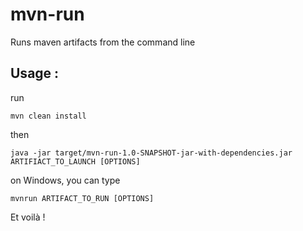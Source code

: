 # mvn-run
Runs maven artifacts from the command line

## Usage :

run

	mvn clean install

then

	java -jar target/mvn-run-1.0-SNAPSHOT-jar-with-dependencies.jar ARTIFIACT_TO_LAUNCH [OPTIONS]

on Windows, you can type

	mvnrun ARTIFACT_TO_RUN [OPTIONS]

Et voilà !
